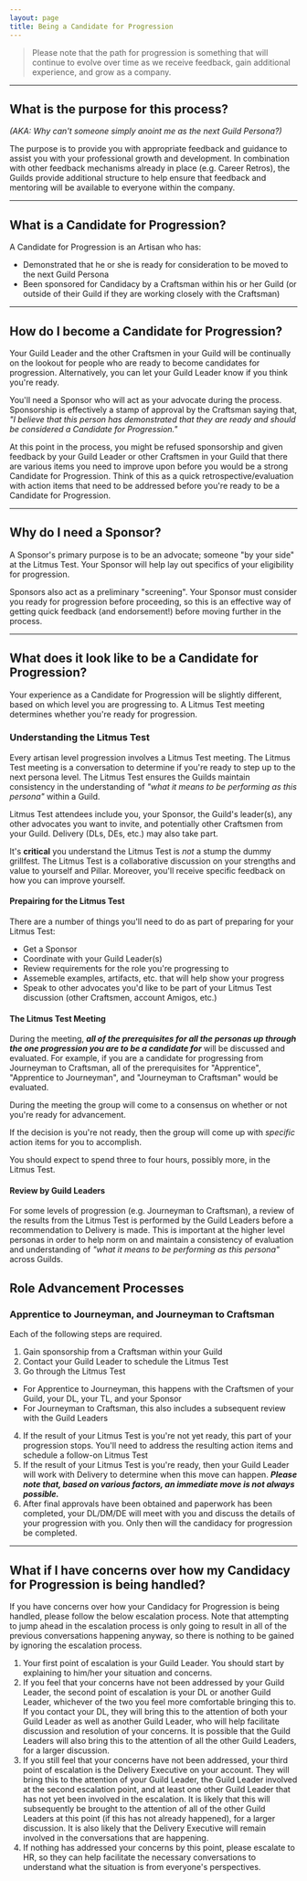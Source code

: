 ```yaml
---
layout: page
title: Being a Candidate for Progression
---
```


> Please note that the path for progression is something that will continue to evolve over time as we receive feedback, gain additional experience, and grow as a company.

---

## What is the purpose for this process?
*(AKA: Why can't someone simply anoint me as the next Guild Persona?)*

The purpose is to provide you with appropriate feedback and guidance to assist you with your professional growth and development.  In combination with other feedback mechanisms already in place (e.g. Career Retros), the Guilds provide additional structure to help ensure that feedback and mentoring will be available to everyone within the company.

---

## What is a Candidate for Progression?
A Candidate for Progression is an Artisan who has:

* Demonstrated that he or she is ready for consideration to be moved to the next Guild Persona
* Been sponsored for Candidacy by a Craftsman within his or her Guild (or outside of their Guild if they are working closely with the Craftsman)

---

## How do I become a Candidate for Progression?
Your Guild Leader and the other Craftsmen in your Guild will be continually on the lookout for people who are ready to become candidates for progression.  Alternatively, you can let your Guild Leader know if you think you're ready.

You'll need a Sponsor who will act as your advocate during the process. Sponsorship is effectively a stamp of approval by the Craftsman saying that, *"I believe that this person has demonstrated that they are ready and should be considered a Candidate for Progression."*

At this point in the process, you might be refused sponsorship and given feedback by your Guild Leader or other Craftsmen in your Guild that there are various items you need to improve upon before you would be a strong Candidate for Progression.  Think of this as a quick retrospective/evaluation with action items that need to be addressed before you're ready to be a Candidate for Progression.

---

## Why do I need a Sponsor?
A Sponsor's primary purpose is to be an advocate; someone "by your side" at the Litmus Test.  Your Sponsor will help lay out specifics of your eligibility for progression.

Sponsors also act as a preliminary "screening". Your Sponsor must consider you ready for progression before proceeding, so this is an effective way of getting quick feedback (and endorsement!) before moving further in the process.

---

## What does it look like to be a Candidate for Progression?
Your experience as a Candidate for Progression will be slightly different, based on which level you are progressing to.  A Litmus Test meeting determines whether you're ready for progression.

### Understanding the Litmus Test ###

Every artisan level progression involves a Litmus Test meeting. The Litmus Test meeting is a conversation to determine if you're ready to step up to the next persona level. The Litmus Test ensures the Guilds maintain consistency in the understanding of *"what it means to be performing as this persona"* within a Guild.

Litmus Test attendees include you, your Sponsor, the Guild's leader(s), any other advocates you want to invite, and potentially other Craftsmen from your Guild. Delivery (DLs, DEs, etc.) may also take part.

It's **critical** you understand the Litmus Test is *not* a stump the dummy grillfest. The Litmus Test is a collaborative discussion on your strengths and value to yourself and Pillar. Moreover, you'll receive specific feedback on how you can improve yourself.

#### Prepairing for the Litmus Test ####

There are a number of things you'll need to do as part of preparing for your Litmus Test:

* Get a Sponsor
* Coordinate with your Guild Leader(s)
* Review requirements for the role you're progressing to
* Assemeble examples, artifacts, etc. that will help show your progress
* Speak to other advocates you'd like to be part of your Litmus Test discussion (other Craftsmen, account Amigos, etc.)

#### The Litmus Test Meeting ####

During the meeting, ***all of the prerequisites for all the personas up through the one progression you are to be a candidate for*** will be discussed and evaluated.  For example, if you are a candidate for progressing from Journeyman to Craftsman, all of the prerequisites for "Apprentice", "Apprentice to Journeyman", and "Journeyman to Craftsman" would be evaluated.

During the meeting the group will come to a consensus on whether or not you're ready for advancement.

If the decision is you're not ready, then the group will come up with *specific* action items for you to accomplish.

You should expect to spend three to four hours, possibly more, in the Litmus Test.

#### Review by Guild Leaders ####
For some levels of progression (e.g. Journeyman to Craftsman), a review of the results from the Litmus Test is performed by the Guild Leaders before a recommendation to Delivery is made.  This is important at the higher level personas in order to help norm on and maintain a consistency of evaluation and understanding of *"what it means to be performing as this persona"* across Guilds.

## Role Advancement Processes

### Apprentice to Journeyman, and Journeyman to Craftsman

Each of the following steps are required.

1. Gain sponsorship from a Craftsman within your Guild
2. Contact your Guild Leader to schedule the Litmus Test
3. Go through the Litmus Test
  * For Apprentice to Journeyman, this happens with the Craftsmen of your Guild, your DL, your TL, and your Sponsor
  * For Journeyman to Craftsman, this also includes a subsequent review with the Guild Leaders
4. If the result of your Litmus Test is you're not yet ready, this part of your progression stops. You'll need to address the resulting action items and schedule a follow-on Litmus Test
5. If the result of your Litmus Test is you're ready, then your Guild Leader will work with Delivery to determine when this move can happen.
***Please note that, based on various factors, an immediate move is not always possible.***
6. After final approvals have been obtained and paperwork has been completed, your DL/DM/DE will meet with you and discuss the details of your progression with you.  Only then will the candidacy for progression be completed.

---

## What if I have concerns over how my Candidacy for Progression is being handled?
If you have concerns over how your Candidacy for Progression is being handled, please follow the below escalation process.  Note that attempting to jump ahead in the escalation process is only going to result in all of the previous conversations happening anyway, so there is nothing to be gained by ignoring the escalation process.

1. Your first point of escalation is your Guild Leader.  You should start by explaining to him/her your situation and concerns.
2. If you feel that your concerns have not been addressed by your Guild Leader, the second point of escalation is your DL or another Guild Leader, whichever of the two you feel more comfortable bringing this to.  If you contact your DL, they will bring this to the attention of both your Guild Leader as well as another Guild Leader, who will help facilitate discussion and resolution of your concerns.  It is possible that the Guild Leaders will also bring this to the attention of all the other Guild Leaders, for a larger discussion.
3. If you still feel that your concerns have not been addressed, your third point of escalation is the Delivery Executive on your account.  They will bring this to the attention of your Guild Leader, the Guild Leader involved at the second escalation point, and at least one other Guild Leader that has not yet been involved in the escalation.  It is likely that this will subsequently be brought to the attention of all of the other Guild Leaders at this point (if this has not already happened), for a larger discussion.  It is also likely that the Delivery Executive will remain involved in the conversations that are happening.
4. If nothing has addressed your concerns by this point, please escalate to HR, so they can help facilitate the necessary conversations to understand what the situation is from everyone's perspectives.
